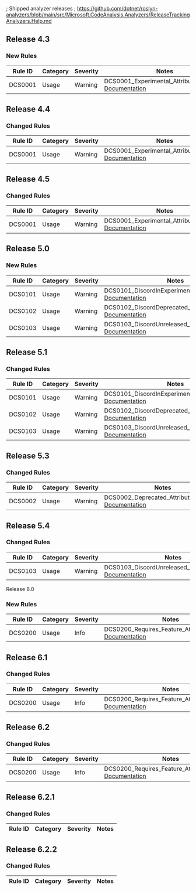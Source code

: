 ; Shipped analyzer releases
; https://github.com/dotnet/roslyn-analyzers/blob/main/src/Microsoft.CodeAnalysis.Analyzers/ReleaseTrackingAnalyzers.Help.md

## Release 4.3

### New Rules

Rule ID | Category | Severity | Notes
--------|----------|----------|--------------------
DCS0001 |  Usage   |  Warning | DCS0001_Experimental_Attribute_Analyzer, [Documentation](https://docs.dcs.aitsys.dev/vs/analyzer/dcs/0001)


## Release 4.4

### Changed Rules

Rule ID | Category | Severity | Notes
--------|----------|----------|--------------------
DCS0001 |  Usage   |  Warning | DCS0001_Experimental_Attribute_Analyzer, [Documentation](https://docs.dcs.aitsys.dev/vs/analyzer/dcs/0001)


## Release 4.5

### Changed Rules

Rule ID | Category | Severity | Notes
--------|----------|----------|--------------------
DCS0001 |  Usage   |  Warning | DCS0001_Experimental_Attribute_Analyzer, [Documentation](https://docs.dcs.aitsys.dev/vs/analyzer/dcs/0001)


## Release 5.0

### New Rules

Rule ID | Category | Severity | Notes
--------|----------|----------|--------------------
DCS0101 |  Usage   |  Warning | DCS0101_DiscordInExperiment_Attribute_Analyzer, [Documentation](https://docs.dcs.aitsys.dev/vs/analyzer/dcs/0101)
DCS0102 |  Usage   |  Warning | DCS0102_DiscordDeprecated_Attribute_Analyzer, [Documentation](https://docs.dcs.aitsys.dev/vs/analyzer/dcs/0102)
DCS0103 |  Usage   |  Warning | DCS0103_DiscordUnreleased_Attribute_Analyzer, [Documentation](https://docs.dcs.aitsys.dev/vs/analyzer/dcs/0103)


## Release 5.1

### Changed Rules

Rule ID | Category | Severity | Notes
--------|----------|----------|--------------------
DCS0101 |  Usage   |  Warning | DCS0101_DiscordInExperiment_Attribute_Analyzer, [Documentation](https://docs.dcs.aitsys.dev/vs/analyzer/dcs/0101)
DCS0102 |  Usage   |  Warning | DCS0102_DiscordDeprecated_Attribute_Analyzer, [Documentation](https://docs.dcs.aitsys.dev/vs/analyzer/dcs/0102)
DCS0103 |  Usage   |  Warning | DCS0103_DiscordUnreleased_Attribute_Analyzer, [Documentation](https://docs.dcs.aitsys.dev/vs/analyzer/dcs/0103)


## Release 5.3

### Changed Rules

Rule ID | Category | Severity | Notes
--------|----------|----------|--------------------
DCS0002 |  Usage   |  Warning | DCS0002_Deprecated_Attribute_Analyzer, [Documentation](https://docs.dcs.aitsys.dev/vs/analyzer/dcs/0002)


## Release 5.4

### Changed Rules

Rule ID | Category | Severity | Notes
--------|----------|----------|--------------------
DCS0103 |  Usage   |  Warning | DCS0103_DiscordUnreleased_Attribute_Analyzer, [Documentation](https://docs.dcs.aitsys.dev/vs/analyzer/dcs/0103)

Release 6.0

### New Rules

Rule ID | Category | Severity | Notes
--------|----------|----------|--------------------
DCS0200 |  Usage   |     Info | DCS0200_Requires_Feature_Attribute_Analyzer, [Documentation](https://docs.dcs.aitsys.dev/vs/analyzer/dcs/0200)


## Release 6.1

### Changed Rules

Rule ID | Category | Severity | Notes
--------|----------|----------|--------------------
DCS0200 |  Usage   |     Info | DCS0200_Requires_Feature_Attribute_Analyzer, [Documentation](https://docs.dcs.aitsys.dev/vs/analyzer/dcs/0200)


## Release 6.2

### Changed Rules

Rule ID | Category | Severity | Notes
--------|----------|----------|--------------------
DCS0200 |  Usage   |     Info | DCS0200_Requires_Feature_Attribute_Analyzer, [Documentation](https://docs.dcs.aitsys.dev/vs/analyzer/dcs/0200)

## Release 6.2.1

### Changed Rules

Rule ID | Category | Severity | Notes
--------|----------|----------|--------------------

## Release 6.2.2

### Changed Rules

Rule ID | Category | Severity | Notes
--------|----------|----------|--------------------
